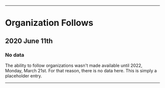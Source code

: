 
***

# Organization Follows

## 2020 June 11th

### No data

The ability to follow organizations wasn't made available until 2022, Monday, March 21st. For that reason, there is no data here. This is simply a placeholder entry.

***
